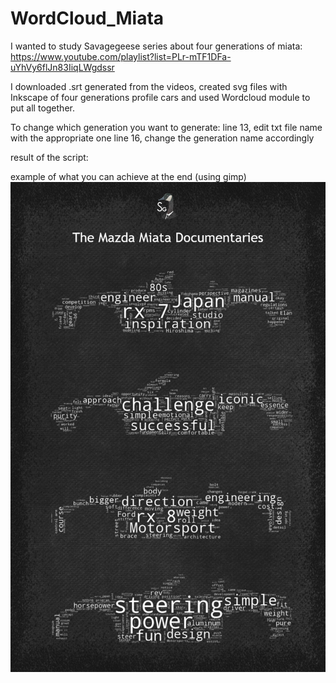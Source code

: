 # WordCloud_Miata

I wanted to study Savagegeese series about four generations of miata: https://www.youtube.com/playlist?list=PLr-mTF1DFa-uYhVy6flJn83IiqLWgdssr

I downloaded .srt generated from the videos, created svg files with Inkscape of four generations profile cars and used Wordcloud module to put all together.

To change which generation you want to generate:
line 13, edit txt file name with the appropriate one
line 16, change the generation name accordingly

result of the script:

example of what you can achieve at the end (using gimp)
![Alt text](bitmap_1.png "Title")
